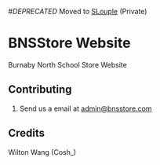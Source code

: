 #*DEPRECATED*
Moved to <a href="https://github.com/SLouple">SLouple</a> (Private)

# BNSStore Website
Burnaby North School Store Website<br />


## Contributing

1. Send us a email at admin@bnsstore.com

## Credits

Wilton Wang (Cosh_)
